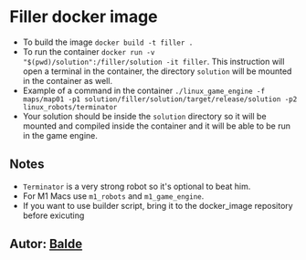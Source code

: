 # Filler docker image

- To build the image `docker build -t filler .`
- To run the container `docker run -v "$(pwd)/solution":/filler/solution -it filler`. This instruction will open a terminal in the container, the directory `solution` will be mounted in the container as well.
- Example of a command in the container `./linux_game_engine -f maps/map01 -p1 solution/filler/solution/target/release/solution -p2 linux_robots/terminator`
- Your solution should be inside the `solution` directory so it will be mounted and compiled inside the container and it will be able to be run in the game engine.

## Notes

- `Terminator` is a very strong robot so it's optional to beat him.
- For M1 Macs use `m1_robots` and `m1_game_engine`.
- If you want to use builder script, bring it to the docker_image repository before exicuting

## Autor: [Balde]('https://learn.zone01dakar.sn/git/abdbalde)